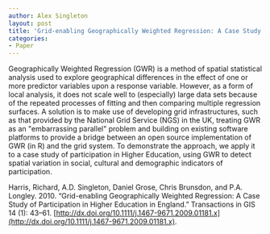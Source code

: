 ```yaml
---
author: Alex Singleton
layout: post
title: 'Grid-enabling Geographically Weighted Regression: A Case Study of Participation in Higher Education in England'
categories:
- Paper
---
```


Geographically Weighted Regression (GWR) is a method of spatial statistical analysis used to explore geographical differences in the effect of one or more predictor variables upon a response variable. However, as a form of local analysis, it does not scale well to (especially) large data sets because of the repeated processes of fitting and then comparing multiple regression surfaces. A solution is to make use of developing grid infrastructures, such as that provided by the National Grid Service (NGS) in the UK, treating GWR as an "embarrassing parallel" problem and building on existing software platforms to provide a bridge between an open source implementation of GWR (in R) and the grid system. To demonstrate the approach, we apply it to a case study of participation in Higher Education, using GWR to detect spatial variation in social, cultural and demographic indicators of participation.

Harris, Richard, A.D. Singleton, Daniel Grose, Chris Brunsdon, and P.A. Longley. 2010. “Grid-enabling Geographically Weighted Regression: A Case Study of Participation in Higher Education in England.” Transactions in GIS 14 (1): 43–61. [http://dx.doi.org/10.1111/j.1467-9671.2009.01181.x](http://dx.doi.org/10.1111/j.1467-9671.2009.01181.x).